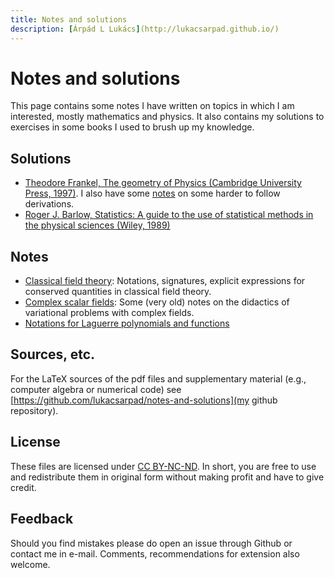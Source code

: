 ```yaml
---
title: Notes and solutions
description: [Árpád L Lukács](http://lukacsarpad.github.io/)
---
```

# Notes and solutions

This page contains some notes I have written on topics in which I am interested, mostly mathematics and physics. It also contains my solutions to exercises in some books I used to brush up my knowledge.

## Solutions

* [Theodore Frankel, The geometry of Physics (Cambridge University Press, 1997)](geomphys.pdf). I also have some [notes](geomphysh.pdf) on some harder to follow derivations.
* [Roger J. Barlow, Statistics: A guide to the use of statistical methods in the physical sciences (Wiley, 1989)](barlow.pdf)

## Notes

* [Classical field theory](clfields.pdf): Notations, signatures, explicit expressions for conserved quantities in classical field theory.
* [Complex scalar fields](compscal.pdf): Some (very old) notes on the didactics of variational problems with complex fields.
* [Notations for Laguerre polynomials and functions](laguerre.pdf)

## Sources, etc.

For the LaTeX sources of the pdf files and supplementary material (e.g., computer algebra or numerical code) see [https://github.com/lukacsarpad/notes-and-solutions](my github repository).

## License

These files are licensed under [CC BY-NC-ND](https://creativecommons.org/share-your-work/cclicenses/). In short, you are free to use and redistribute them in original form without making profit and have to give credit.

## Feedback

Should you find mistakes please do open an issue through Github or contact me in e-mail. Comments, recommendations for extension also welcome.

